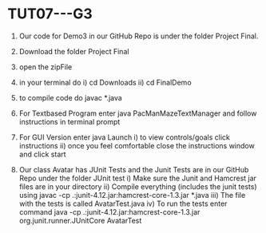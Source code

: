 # TUT07---G3

1) Our code for Demo3 in our GitHub Repo is under the folder Project Final. 
2) Download the folder Project Final 
3) open the zipFile
4) in your terminal do
	i) cd Downloads
	ii) cd FinalDemo
5) to compile code do javac *.java
6) For Textbased Program enter java PacManMazeTextManager and follow instructions in terminal prompt
7) For GUI Version enter java Launch
	i) to view controls/goals click instructions
	ii) once you feel comfortable close the instructions window and click start

8) Our class Avatar has JUnit Tests and the Junit Tests are in our GitHub Repo under the folder JUnit test
	i) Make sure the Junit and Hamcrest jar files are in your directory
	ii) Compile everything (includes the junit tests) using javac -cp .:junit-4.12.jar:hamcrest-core-1.3.jar *.java
	iii) The file with the tests is called AvatarTest.java
	iv) To run the tests enter command java -cp .:junit-4.12.jar:hamcrest-core-1.3.jar org.junit.runner.JUnitCore AvatarTest
